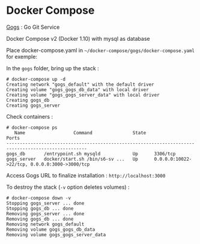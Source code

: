 # Docker Compose

[Gogs](https://github.com/gogits/gogs) : Go Git Service

Docker Compose v2 (Docker 1.10) with mysql as database

Place docker-compose.yaml in  `~/docker-compose/gogs/docker-compose.yaml` for exemple:

In the `gogs` folder, bring up the stack :

```
# docker-compose up -d
Creating network "gogs_default" with the default driver
Creating volume "gogs_gogs_db_data" with local driver
Creating volume "gogs_gogs_server_data" with local driver
Creating gogs_db
Creating gogs_server
```

Check containers :

```
# docker-compose ps
   Name                  Command               State                       Ports
----------------------------------------------------------------------------------------------------
gogs_db       /entrypoint.sh mysqld            Up      3306/tcp
gogs_server   docker/start.sh /bin/s6-sv ...   Up      0.0.0.0:10022->22/tcp, 0.0.0.0:3000->3000/tcp
```

Access Gogs URL to finalize installation : `http://localhost:3000`

To destroy the stack (`-v` option deletes volumes) :

```
# docker-compose down -v
Stopping gogs_server ... done
Stopping gogs_db ... done
Removing gogs_server ... done
Removing gogs_db ... done
Removing network gogs_default
Removing volume gogs_gogs_db_data
Removing volume gogs_gogs_server_data
```
